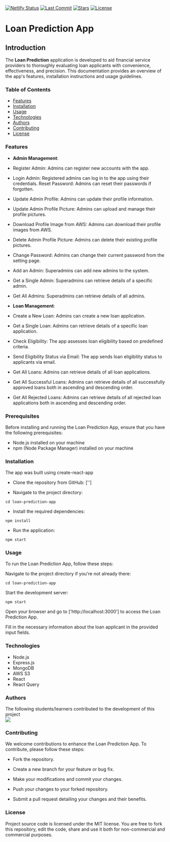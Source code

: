 [![Netlify Status](https://api.netlify.com/api/v1/badges/7be43d64-959b-4876-b76e-81c90be205e4/deploy-status)](https://app.netlify.com/sites/loan-prediction-app-group-1b/deploys)
[![Last Commit](https://badgen.net/github/last-commit/FrontDev-Group-5-Team-1B/loan-app/dev)](https://github.com/FrontDev-Group-5-Team-1B/loan-app/commit)
[![Stars](https://badgen.net/github/stars/FrontDev-Group-5-Team-1B/loan-app/)](https://github.com/FrontDev-Group-5-Team-1B/loan-app/commit)
[![License](https://badgen.net/github/license/FrontDev-Group-5-Team-1B/loan-app/)](https://github.com/FrontDev-Group-5-Team-1B/loan-app/license)

# Loan Prediction App
## Introduction
The **Loan Prediction** application is developed to aid financial service providers to thoroughly evaluating loan applicants with convenience, effectiveness, and precision. This documentation provides an overview of the app's features, installation instructions and usage guidelines.

### Table of Contents
- [Features](#features)
- [Installation](#installation)
- [Usage](#usage)
- [Technologies](#technologies)
- [Authors](#authors)
- [Contributing](#contributing)
- [License](#license)

### Features
- **Admin Management**:
- Register Admin: Admins can register new accounts with the app.
- Login Admin: Registered admins can log in to the app using their credentials.
Reset Password: Admins can reset their passwords if forgotten.
- Update Admin Profile: Admins can update their profile information.
- Update Admin Profile Picture: Admins can upload and manage their profile pictures.
- Download Profile Image from AWS: Admins can download their profile images from AWS.
- Delete Admin Profile Picture: Admins can delete their existing profile pictures.
- Change Password: Admins can change their current password from the setting page.
- Add an Admin: Superadmins can add new admins to the system.
- Get a Single Admin: Superadmins can retrieve details of a specific admin.
- Get All Admins: Superadmins can retrieve details of all admins.

- **Loan Management**:
- Create a New Loan: Admins can create a new loan application.
- Get a Single Loan: Admins can retrieve details of a specific loan application.
- Check Eligibility: The app assesses loan eligibility based on predefined criteria.
- Send Eligibility Status via Email: The app sends loan eligibility status to applicants via email.
- Get All Loans: Admins can retrieve details of all loan applications.
- Get All Successful Loans: Admins can retrieve details of all successfully approved loans both in ascending and descending order.
- Get All Rejected Loans: Admins can retrieve details of all rejected loan applications both in ascending and descending order.

### Prerequisites
Before installing and running the Loan Prediction App, ensure that you have the following prerequisites:

- Node.js installed on your machine
- npm (Node Package Manager) installed on your machine

### Installation
The app was built using create-react-app

- Clone the repository from GitHub:
['']

- Navigate to the project directory:

`cd loan-prediction-app`

- Install the required dependencies:

`npm install`

- Run the application:

`npm start`

### Usage
To run the Loan Prediction App, follow these steps:

Navigate to the project directory if you're not already there:

`cd loan-prediction-app`

Start the development server:

`npm start`

Open your browser and go to ['http://localhost:3000'] to access the Loan Prediction App.

Fill in the necessary information about the loan applicant in the provided input fields.

### Technologies

- Node.js
- Express.js
- MongoDB
- AWS S3
- React
- React Query

### Authors
The following students/learners contributed to the development of this project
<br/>
<a href = "https://github.com/Tanu-N-Prabhu/Python/graphs/contributors">
  <img src = "https://contrib.rocks/image?repo=FrontDev-Group-5-Team-1B/loan-app"/>
</a>

### Contributing
We welcome contributions to enhance the Loan Prediction App. To contribute, please follow these steps:

- Fork the repository.

- Create a new branch for your feature or bug fix.

- Make your modifications and commit your changes.

- Push your changes to your forked repository.

- Submit a pull request detailing your changes and their benefits.

### License
Project source code is licensed under the MIT license. You are free to fork this repository, edit the code, share and use it both for non-commercial and commercial purposes.